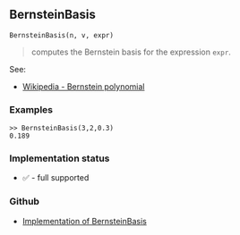 ## BernsteinBasis

```
BernsteinBasis(n, v, expr)
```

> computes the Bernstein basis for the expression `expr`.

See:  
* [Wikipedia - Bernstein polynomial](https://en.wikipedia.org/wiki/Bernstein_polynomial) 


### Examples

```
>> BernsteinBasis(3,2,0.3) 
0.189
```






### Implementation status

* &#x2705; - full supported

### Github

* [Implementation of BernsteinBasis](https://github.com/axkr/symja_android_library/blob/master/symja_android_library/matheclipse-core/src/main/java/org/matheclipse/core/builtin/PiecewiseFunctions.java#L31) 
